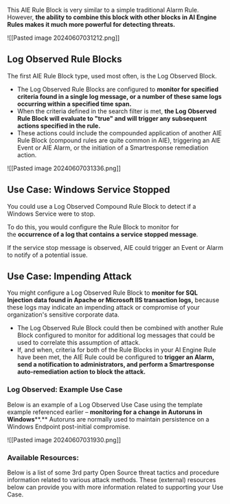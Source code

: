 
This AIE Rule Block is very similar to a simple traditional Alarm Rule. However, **the ability to combine this block with other blocks in AI Engine Rules makes it much more powerful for detecting threats.**

![[Pasted image 20240607031212.png]]

## Log Observed Rule Blocks

The first AIE Rule Block type, used most often, is the Log Observed Block. 

- The Log Observed Rule Blocks are configured to **monitor for specified criteria found in a single log message, or a number of these same logs occurring within a specified time span.**
- When the criteria defined in the search filter is met, **the Log Observed Rule Block will evaluate to "true" and will trigger any subsequent actions specified in the rule.** 
- These actions could include the compounded application of another AIE Rule Block (compound rules are quite common in AIE), triggering an AIE Event or AIE Alarm, or the initiation of a Smartresponse remediation action.

![[Pasted image 20240607031336.png]]


## Use Case: Windows Service Stopped

You could use a Log Observed Compound Rule Block to detect if a Windows Service were to stop. 

To do this, you would configure the Rule Block to monitor for the **occurrence of a log that contains a service stopped message**.

If the service stop message is observed, AIE could trigger an Event or Alarm to notify of a potential issue.


## Use Case: Impending Attack


You might configure a Log Observed Rule Block to **monitor for SQL Injection data found in Apache or Microsoft IIS transaction logs,** because these logs may indicate an impending attack or compromise of your organization's sensitive corporate data.

- The Log Observed Rule Block could then be combined with another Rule Block configured to monitor for additional log messages that could be used to correlate this assumption of attack.
- If, and when, criteria for both of the Rule Blocks in your AI Engine Rule have been met, the AIE Rule could be configured to **trigger an Alarm, send a notification to administrators, and perform a Smartresponse auto-remediation action to block the attack.**


### **Log Observed: Example Use Case**

Below is an example of a Log Observed Use Case using the template example referenced earlier – **monitoring for a change in Autoruns in Windows****.** Autoruns are normally used to maintain persistence on a Windows Endpoint post-initial compromise.


![[Pasted image 20240607031930.png]]


### **Available Resources:**

Below is a list of some 3rd party Open Source threat tactics and procedure information related to various attack methods. These (external) resources below can provide you with more information related to supporting your Use Case.



